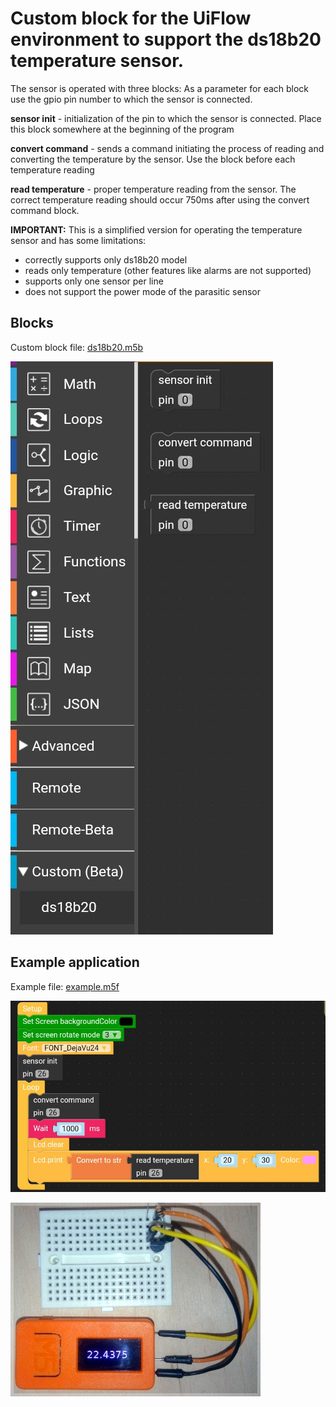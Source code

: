 # Custom block for the UiFlow environment to support the ds18b20 temperature sensor.


 The sensor is operated with three blocks:
 As a parameter for each block use the gpio pin number to which the sensor is connected.

 **sensor init** - initialization of the pin to which the sensor is connected.  Place this block somewhere at the beginning of the program

 **convert command** - sends a command initiating the process of reading and converting the temperature by the sensor.  Use the block before each temperature reading

 **read temperature** - proper temperature reading from the sensor.  The correct temperature reading should occur 750ms after using the convert command block.

 **IMPORTANT:** This is a simplified version for operating the temperature sensor and has some limitations:
 - correctly supports only ds18b20 model
 - reads only temperature (other features like alarms are not supported)
 - supports only one sensor per line
 - does not support the power mode of the parasitic sensor

## Blocks

Custom block file: [ds18b20.m5b](ds18b20.m5b)

![block.jpg](block.jpg)

## Example application

Example file: [example.m5f](example.m5f)

![example.jpg](example.jpg)

![overview.jpg](overview.jpg)
